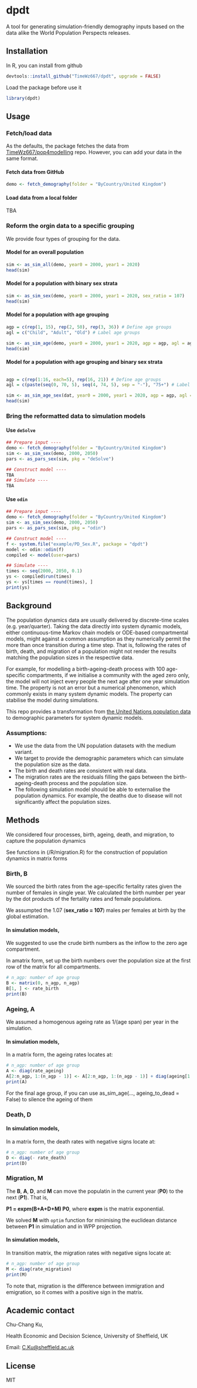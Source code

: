# dpdt
A tool for generating simulation-friendly demography inputs based on the data alike the World Population Perspects releases.

## Installation

In R, you can install from github
```r
devtools::install_github("TimeWz667/dpdt", upgrade = FALSE)
```

Load the package before use it
```r
library(dpdt)
```

## Usage

### Fetch/load data
As the defaults, the package fetches the data from [TimeWz667/pop4modelling](https://github.com/TimeWz667/pop4modelling.git) repo.
However, you can add your data in the same format. 


#### Fetch data from GitHub
```r
demo <- fetch_demography(folder = "ByCountry/United Kingdom")
```

#### Load data from a local folder

TBA


### Reform the orgin data to a specific grouping
We provide four types of grouping for the data.

#### Model for an overall population
```r
sim <- as_sim_all(demo, year0 = 2000, year1 = 2020)
head(sim)
```


#### Model for a population with binary sex strata
```r
sim <- as_sim_sex(demo, year0 = 2000, year1 = 2020, sex_ratio = 107)
head(sim)
```

#### Model for a population with age grouping
```r
agp = c(rep(1, 15), rep(2, 50), rep(3, 36)) # Define age groups
agl = c("Child", "Adult", "Old") # Label age groups

sim <- as_sim_age(demo, year0 = 2000, year1 = 2020, agp = agp, agl = agl)
head(sim)
```

#### Model for a population with age grouping and binary sex strata
```r

agp = c(rep(1:16, each=5), rep(16, 21)) # Define age groups
agl = c(paste(seq(0, 70, 5), seq(4, 74, 5), sep = "-"), "75+") # Label age groups

sim <- as_sim_age_sex(dat, year0 = 2000, year1 = 2020, agp = agp, agl = agl, sex_ratio = 107)
head(sim)
```

### Bring the reformatted data to simulation models

#### Use `deSolve`
```r
## Prepare input ----
demo <- fetch_demography(folder = "ByCountry/United Kingdom")
sim <- as_sim_sex(demo, 2000, 2050)
pars <- as_pars_sex(sim, pkg = "deSolve")

## Construct model ----
TBA
## Simulate ----
TBA
```

#### Use `odin`
```r
## Prepare input ----
demo <- fetch_demography(folder = "ByCountry/United Kingdom")
sim <- as_sim_sex(demo, 2000, 2050)
pars <- as_pars_sex(sim, pkg = "odin")

## Construct model ----
f <- system.file("example/PD_Sex.R", package = "dpdt")
model <- odin::odin(f)
compiled <- model(user=pars)

## Simulate ----
times <- seq(2000, 2050, 0.1)
ys <- compiled$run(times)
ys <- ys[times == round(times), ]
print(ys)
```



## Background
The population dynamics data are usually delivered by discrete-time scales (e.g. year/quarter). Taking the data directly into system dynamic models, either continuous-time Markov chain models or ODE-based compartmental models, might against a common assumption as they numerically permit the more than once transition during a time step. That is, following the rates of birth, death, and migration of a population might not render the results matching the population sizes in the respective data. 

For example, for modelling a birth-ageing-death process with 100 age-specific compartments, if we initialise a community with the aged zero only, the model will not inject every people the next age after one year simulation time. The property is not an error but a numerical phenomenon, which commonly exists in many system dynamic models. The property can stabilise the model during simulations. 

This repo provides a transformation from [the United Nations population data](https://www.un.org/en/development/desa/population/publications/database/index.asp) to demographic parameters for system dynamic models. 


### Assumptions: 

- We use the data from the UN population datasets with the medium variant. 
- We target to provide the demographic parameters which can simulate the population size as the data. 
- The birth and death rates are consistent with real data.
- The migration rates are the residuals filling the gaps between the birth-ageing-death process and the population size. 
- The following simulation model should be able to externalise the population dynamics. For example, the deaths due to disease will not significantly affect the population sizes. 



## Methods
We considered four processes, birth, ageing, death, and migration, to capture the population dynamics

See functions in (/R/migration.R) for the construction of  population dynamics in matrix forms


### Birth, **B**
We sourced the birth rates from the age-specific fertality rates given the number of females in single year. We calculated the birth number per year by the dot products of the fertality rates and female populations.

We assumpted the 1.07 (**sex_ratio = 107**) males per females at birth by the global estimation. 

#### In simulation models, 
We suggested to use the crude birth numbers as the inflow to the zero age compartment.

In amatrix form, set up the birth numbers over the population size at the first row of the matrix for all compartments.
```r
# n_agp: number of age group
B <- matrix(0, n_agp, n_agp)
B[1, ] <- rate_birth
print(B)
```

### Ageing, **A**
We assumed a homogenous ageing rate as 1/(age span) per year in the simulation. 

#### In simulation models,
In a matrix form, the ageing rates locates at: 
```r
# n_agp: number of age group
A <- diag(rate_ageing)
A[2:n_agp, 1:(n_agp - 1)] <- A[2:n_agp, 1:(n_agp - 1)] + diag(ageing[1:(n_agp - 1)])
print(A)
```

For the final age group, if you can use as_sim_age(..., ageing_to_dead = False) to silence the ageing of them

### Death, **D**


#### In simulation models,
In a matrix form, the death rates with negative signs locate at: 
```r
# n_agp: number of age group
D <- diag(- rate_death)
print(D)
```

### Migration, **M**

The **B**, **A**, **D**, and **M** can move the populatin in the current year (**P0**) to the next (**P1**). That is, 

**P1 = expm(B+A+D+M) P0**, where **expm** is the matrix exponential. 

We solved **M** with `optim` function for minimising the euclidean distance between **P1** in simulation and in WPP projection.

#### In simulation models,
In transition matrix, the migration rates with negative signs locate at: 

```r
# n_agp: number of age group
M <- diag(rate_migration)
print(M)
```

To note that, migration is the difference between immigration and emigration, so it comes with a positive sign in the matrix.


## Academic contact

Chu-Chang Ku,

Health Economic and Decision Science, University of Sheffield, UK

Email: C.Ku@sheffield.ac.uk


## License

MIT
